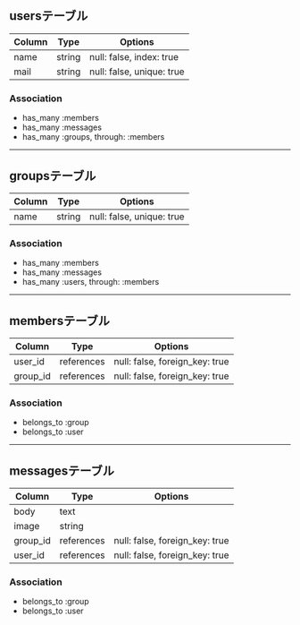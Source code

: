 ## usersテーブル

|Column|Type|Options|
|------|----|-------|
|name|string|null: false, index: true|
|mail|string|null: false, unique: true|
### Association
- has_many :members
- has_many :messages
- has_many :groups, through: :members
-----------------------------------------------------
## groupsテーブル

|Column|Type|Options|
|------|----|-------|
|name|string|null: false, unique: true|

### Association
- has_many :members
- has_many :messages
- has_many :users, through: :members
-----------------------------------------------------
## membersテーブル

|Column|Type|Options|
|------|----|-------|
|user_id|references|null: false, foreign_key: true|
|group_id|references|null: false, foreign_key: true|

### Association
- belongs_to :group
- belongs_to :user
-----------------------------------------------------
## messagesテーブル

|Column|Type|Options|
|------|----|-------|
|body|text||
|image|string||
|group_id|references|null: false, foreign_key: true|
|user_id|references|null: false, foreign_key: true|

### Association
- belongs_to :group
- belongs_to :user
